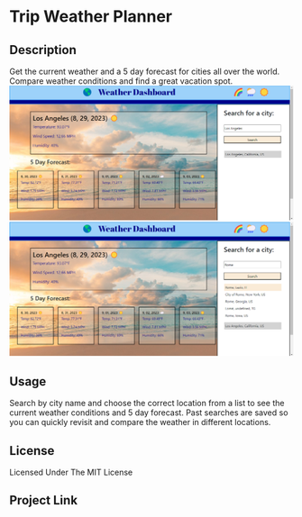 # Trip Weather Planner
## Description
Get the current weather and a 5 day forecast for cities all over the world. Compare weather conditions and find a great vacation spot.
![Screenshot](https://github.com/hewman82/Trip-Weather-Planner/blob/main/assets/ProjectImg(1).png)
![Screenshot](https://github.com/hewman82/Trip-Weather-Planner/blob/main/assets/ProjectImg(2).png)
## Usage
Search by city name and choose the correct location from a list to see the current weather conditions and 5 day forecast. Past searches are saved so you can quickly revisit and compare the weather in different locations.

## License
Licensed Under The MIT License

## Project Link
